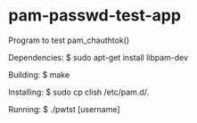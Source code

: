 # pam-passwd-test-app
Program to test pam_chauthtok()

Dependencies:
$ sudo apt-get install libpam-dev

Building:
$ make

Installing:
$ sudo cp clish /etc/pam.d/.

Running:
$ ./pwtst [username]
